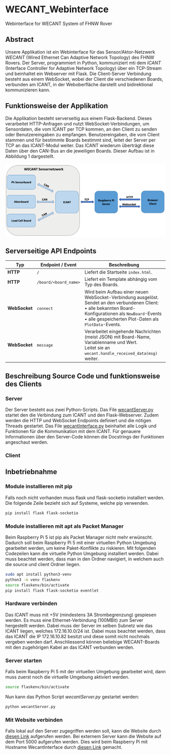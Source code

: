 # WECANT_Webinterface
Webinterface for WECANT System of FHNW Rover

## Abstract
Unsere Applikation ist ein Webinterface für das Sensor/Aktor-Netzwerk *WECANT* (Wired Ethernet Can Adaptive Network Topology) des FHNW Rovers. Der Server, programmiert in Python, kommuniziert mti dem *ICANT* (Interface Controller for Adaptive Network Topology) über ein TCP-Stream und beinhaltet ein Webserver mit Flask. Die Client-Server Verbindung besteht aus einem WebSocket, wobei der Client die verschiedenen Boards, verbunden am ICANT, in der Weboberfläche darstellt und bidirektional kommunizieren kann.

## Funktionsweise der Applikation
Die Applikation besteht serverseitig aus einem Flask-Backend. Dieses verarbeitet HTTP-Anfragen und nutzt WebSocket-Verbindungen, um Sensordaten, die vom ICANT per TCP kommen, an den Client zu senden oder Benutzereingaben zu empfangen. Benutzereingaben, die vom Client stammen und für bestimmte Boards bestimmt sind, leitet der Server per TCP an das ICANT-Modul weiter. Das ICANT wiederum überträgt diese Daten über den CAN-Bus an die jeweiligen Boards. Dieser Aufbau ist in Abbildung 1 dargestellt.

![Abb. 1, Aufbau](images/netzwerkaufbau.png)

## Serverseitige API Endpoints
| Typ       | Endpoint / Event       | Beschreibung |
|-----------|------------------------|--------------|
| **HTTP**  | `/`                    | Liefert die Startseite `index.html`. |
| **HTTP**  | `/board/<board_name>`  | Liefert ein Template abhängig vom Typ des Boards. |
| **WebSocket** | `connect`          | Wird beim Aufbau einer neuen WebSocket-Verbindung ausgelöst. Sendet an den verbundenen Client:<br>• alle bekannten Board-Konfigurationen als `NewBoard`-Events<br>• alle gespeicherten Plot-Daten als `PlotData`-Events. |
| **WebSocket** | `message`          | Verarbeitet eingehende Nachrichten (meist JSON) mit Board-Name, Variablenname und Wert.<br>Leitet sie an `wecant.handle_received_data(msg)` weiter. |


## Beschreibung Source Code und funktionsweise des Clients
### Server
Der Server besteht aus zwei Python-Scripts. Das File [wecantServer.py](https://github.com/MelvinDeubelbeiss02/WECANT_Webinterface/blob/main/server/wecantServer.py) startet den die Verbindung zum ICANT und den Flask-Webserver. Zudem werden die HTTP und WebSocket Endpoints definiert und die nötigen Threads gestartet. Das File [wecantInterface.py](https://github.com/MelvinDeubelbeiss02/WECANT_Webinterface/blob/main/server/PythonModules/wecantInterface.py) beinhaltet alle Logik und Funktionen für die Kommunikation mit dem ICANT. Für genauere Informationen über den Server-Code können die Docstrings der Funktionen angeschaut werden.

### Client

## Inbetriebnahme
### Module installieren mit pip
Falls noch nicht vorhanden muss flask und flask-socketio installiert werden. Die folgende Zeile bezieht sich auf Systeme, welche pip verwenden. 
```bash
pip install flask flask-socketio
```
### Module installieren mit apt als Packet Manager
Beim Raspberry Pi 5 ist pip als Packet Manager nicht mehr erwünscht. Dadurch soll beim Raspberry Pi 5 mit einer virtuellen Python Umgebung gearbeitet werden, um keine Paket-Konflikte zu riskieren. Mit folgenden Codezeilen kann die virtuelle Python Umgebung installiert werden. Dabei muss beachtet werden, dass man in den Ordner navigiert, in welchem auch die source und client Ordner liegen.
```bash
sudo apt install python3-venv
python3 -m venv flaskenv
source flaskenv/bin/activate
pip install flask flask-socketio eventlet
```

### Hardware verbinden
Das ICANT muss mit +5V (mindestens 3A Strombegrenzung) gespiesen werden. Es muss eine Ethernet-Verbindung (100MBit) zum Server hergestellt werden. Dabei muss der Server im selben Subnetz wie das ICANT liegen, welches 172.16.10.0/24 ist. Dabei muss beachtet werden, dass das ICANT die IP 172.16.10.82 besitzt und diese somit nicht nochmals vergeben werden darf. Anschliessend können beliebige WECANT-Boards mit den zugehörigen Kabel an das ICANT verbunden werden.

### Server starten
Falls beim Raspberry Pi 5 mit der virtuellen Umgebung gearbeitet wird, dann muss zuerst noch die virtuelle Umgebung aktiviert werden.
```bash
source flaskenv/bin/activate
```
Nun kann das Python Script *wecantServer.py* gestartet werden:
```bash
python wecantServer.py
```


### Mit Website verbinden
Falls lokal auf den Server zugegriffen werden soll, kann die Website durch [diesen Link](http://localhost:5000/) aufgerufen werden. Bei externem Server kann die Website auf dem Port 5000 aufgerufen werden. Dies wird beim Raspberry Pi mit Hostname WecantInterface durch [diesen Link](http://wecantwebinterface.local:5000/) gemacht.
